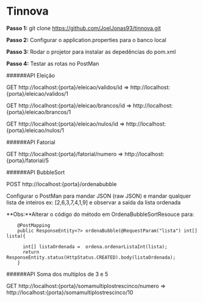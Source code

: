 # Tinnova

**Passo 1:** git clone https://github.com/JoelJonas93/tinnova.git

**Passo 2:** Configurar o application.properties para o banco local

**Passo 3:** Rodar o projetor para instalar as depedências do pom.xml

**Passo 4:** Testar as rotas no PostMan

  ######API Eleição
  
  GET http://localhost:{porta}/eleicao/validos/id => http://localhost:{porta}/eleicao/validos/1
  
  GET http://localhost:{porta}/eleicao/brancos/id => http://localhost:{porta}/eleicao/brancos/1
  
  GET http://localhost:{porta}/eleicao/nulos/id => http://localhost:{porta}/eleicao/nulos/1
  
  ######API Fatorial
  
  GET http://localhost:{porta}/fatorial/numero => http://localhost:{porta}/fatorial/5
  
  ######API BubbleSort
  
  POST http://localhost:{porta}/ordenabubble
  
  Configurar o PostMan para mandar JSON (raw JSON)  e mandar qualquer lista de inteiros ex: [2,6,3,7,4,1,9] e observar a saída
  da lista ordenada
  
  **Obs:**Alterar o código do método em OrdenaBubbleSortResouce para:
  
      	@PostMapping
        public ResponseEntity<?> ordenaBubble(@RequestParam("lista") int[] lista){

          int[] listaOrdenada =  ordena.ordenarListaInt(lista);
          return ResponseEntity.status(HttpStatus.CREATED).body(listaOrdenada);
        }
  
  ######API Soma dos multiplos de 3 e 5
  
  GET http://localhost:{porta}/somamultiplostrescinco/numero =>  http://localhost:{porta}/somamultiplostrescinco/10
